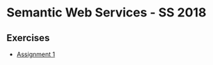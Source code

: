 # Semantic Web Services - SS 2018

## Exercises
 - [Assignment 1](https://github.com/juop/semantic_web_services-course/tree/master/ex01)
